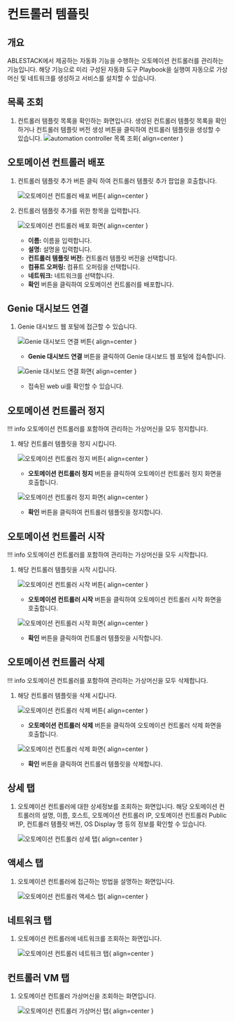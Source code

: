 
# 컨트롤러 템플릿

## 개요
ABLESTACK에서 제공하는 자동화 기능을 수행하는 오토메이션 컨트롤러를 관리하는 기능입니다. 해당 기능으로 미리 구성된 자동화 도구 Playbook을 실행여 자동으로 가상머신 및 네트워크를 생성하고 서비스를 설치할 수 있습니다. 

## 목록 조회

1. 컨트롤러 템플릿 목록을 확인하는 화면입니다.
    생성된 컨트롤러 템플릿 목록을 확인하거나 컨트롤러 템플릿 버전 생성 버튼을 클릭하여 컨트롤러 템플릿을 생성할 수 있습니다.
    ![automation controller 목록 조회](../../assets/images/admin-guide/mold/automation/automation-controller-list.png){ align=center }

## 오토메이션 컨트롤러 배포

1. 컨트롤러 템플릿 추가 버튼 클릭 하여 컨트롤러 템플릿 추가 팝업을 호출합니다.
    
    ![오토메이션 컨트롤러 배포 버튼](../../assets/images/admin-guide/mold/automation/automation-controller-add-btn.png){ align=center }

2. 컨트롤러 템플릿 추가를 위한 항목을 입력합니다.

    ![오토메이션 컨트롤러 배포 화면](../../assets/images/admin-guide/mold/automation/automation-controller-add.png){ align=center }

    * **이름:** 이름을 입력합니다.
    * **설명:** 설명을 입력합니다.
    * **컨트롤러 템플릿 버전:** 컨트롤러 템플릿 버전을 선택합니다.
    * **컴퓨트 오퍼링:** 컴퓨트 오퍼링을 선택합니다.
    * **네트워크:** 네트워크를 선택합니다.
    * **확인** 버튼을 클릭하여 오토메이션 컨트롤러를 배포합니다.

## Genie 대시보드 연결

1. Genie 대시보드 웹 포털에 접근할 수 있습니다.

    ![Genie 대시보드 연결 버튼](../../assets/images/admin-guide/mold/automation/automation-controller-web-view-btn.png){ align=center }

    * **Genie 대시보드 연결** 버튼을 클릭하여 Genie 대시보드 웹 포털에 접속합니다.

    ![Genie 대시보드 연결 화면](../../assets/images/admin-guide/mold/automation/automation-controller-web-view.png){ align=center }

    * 접속된 web ui를 확인할 수 있습니다.

## 오토메이션 컨트롤러 정지

!!! info
    오토메이션 컨트롤러를 포함하여 관리하는 가상머신을 모두 정지합니다.

1. 해당 컨트롤러 템플릿을 정지 시킵니다.

    ![오토메이션 컨트롤러 정지 버튼](../../assets/images/admin-guide/mold/automation/automation-controller-stop-btn.png){ align=center }

    * **오토메이션 컨트롤러 정지** 버튼을 클릭하여 오토메이션 컨트롤러 정지 화면을 호출합니다.

    ![오토메이션 컨트롤러 정지 화면](../../assets/images/admin-guide/mold/automation/automation-controller-stop.png){ align=center }

    * **확인** 버튼을 클릭하여 컨트롤러 템플릿을 정지합니다.

## 오토메이션 컨트롤러 시작

!!! info
    오토메이션 컨트롤러를 포함하여 관리하는 가상머신을 모두 시작합니다.

1. 해당 컨트롤러 템플릿을 시작 시킵니다.

    ![오토메이션 컨트롤러 시작 버튼](../../assets/images/admin-guide/mold/automation/automation-controller-start-btn.png){ align=center }

    * **오토메이션 컨트롤러 시작** 버튼을 클릭하여 오토메이션 컨트롤러 시작 화면을 호출합니다.

    ![오토메이션 컨트롤러 시작 화면](../../assets/images/admin-guide/mold/automation/automation-controller-start.png){ align=center }

    * **확인** 버튼을 클릭하여 컨트롤러 템플릿을 시작합니다.

## 오토메이션 컨트롤러 삭제

!!! info
    오토메이션 컨트롤러를 포함하여 관리하는 가상머신을 모두 삭제합니다.

1. 해당 컨트롤러 템플릿을 삭제 시킵니다.

    ![오토메이션 컨트롤러 삭제 버튼](../../assets/images/admin-guide/mold/automation/automation-controller-delete-btn.png){ align=center }

    * **오토메이션 컨트롤러 삭제** 버튼을 클릭하여 오토메이션 컨트롤러 삭제 화면을 호출합니다.

    ![오토메이션 컨트롤러 삭제 화면](../../assets/images/admin-guide/mold/automation/automation-controller-delete.png){ align=center }

    * **확인** 버튼을 클릭하여 컨트롤러 템플릿을 삭제합니다.

## 상세 탭

1. 오토메이션 컨트롤러에 대한 상세정보를 조회하는 화면입니다. 해당 오토메이션 컨트롤러의 설명, 이름, 호스트, 오토메이션 컨트롤러 IP, 오토메이션 컨트롤러 Public IP, 컨트롤러 템플릿 버전, OS Display 명 등의 정보를 확인할 수 있습니다.

    ![오토메이션 컨트롤러 상세 탭](../../assets/images/admin-guide/mold/automation/automation-controller-detail-tab.png){ align=center }

## 액세스 탭

1. 오토메이션 컨트롤러에 접근하는 방법을 설명하는 화면입니다.

    ![오토메이션 컨트롤러 액세스 탭](../../assets/images/admin-guide/mold/automation/automation-controller-access-tab.png){ align=center }

## 네트워크 탭

1. 오토메이션 컨트롤러에 네트워크를 조회하는 화면입니다.

    ![오토메이션 컨트롤러 네트워크 탭](../../assets/images/admin-guide/mold/automation/automation-controller-network-tab.png){ align=center }

## 컨트롤러 VM 탭

1. 오토메이션 컨트롤러 가상머신을 조회하는 화면입니다.

    ![오토메이션 컨트롤러 가상머신 탭](../../assets/images/admin-guide/mold/automation/automation-controller-vm-tab.png){ align=center }
